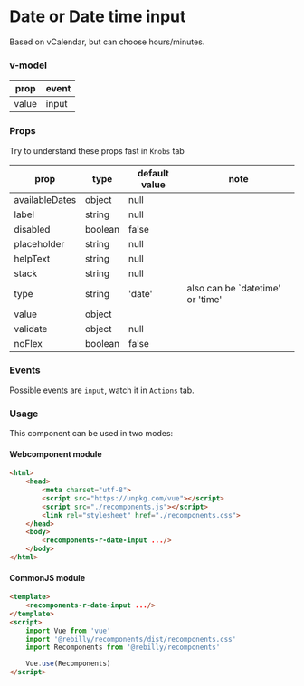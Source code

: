 # Date or Date time input

Based on vCalendar, but can choose hours/minutes.

### v-model

| prop  | event |
|--     |     --|
| value | input |

### Props

Try to understand these props fast in `Knobs` tab   

| prop           | type    | default value | note                             |
|--              | --      | --            |                                --|
| availableDates | object  | null          |                                  |
| label          | string  | null          |                                  |
| disabled       | boolean | false         |                                  |
| placeholder    | string  | null          |                                  |
| helpText       | string  | null          |                                  |
| stack          | string  | null          |                                  |
| type           | string  | 'date'        | also can be `datetime' or 'time' |
| value          | object  |               |                                  |
| validate       | object  | null          |                                  |
| noFlex         | boolean | false         |                                  |

### Events

Possible events are `input`, watch it in `Actions` tab.  

### Usage

This component can be used in two modes:

#### Webcomponent module

```html
<html>
    <head>
        <meta charset="utf-8">
        <script src="https://unpkg.com/vue"></script>
        <script src="./recomponents.js"></script>
        <link rel="stylesheet" href="./recomponents.css">
    </head>
    <body>
        <recomponents-r-date-input .../>
    </body>
</html>

```

#### CommonJS module

```html
<template>
    <recomponents-r-date-input .../>
</template>
<script>
    import Vue from 'vue'
    import '@rebilly/recomponents/dist/recomponents.css'
    import Recomponents from '@rebilly/recomponents'

    Vue.use(Recomponents)
</script>
```
